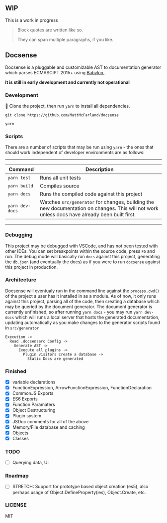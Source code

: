 ## WIP

This is a work in progress

> Block quotes are
> written like so.
>
> They can span multiple paragraphs,
> if you like.

## Docsense

Docsense is a pluggable and customizable AST to documentation generator which
parses ECMASCIPT 2015+ using
[Babylon](https://github.com/babel/babel/tree/master/packages/babylon),

**It is still in early development and currently not operational**

### Development

:muscle: Clone the project, then run `yarn` to install all dependencies.

```
git clone https://github.com/MattMcFarland/docsense
```

```
yarn
```

### Scripts

There are a number of scripts that may be run using `yarn` - the ones that
should work independent of developer environments are as follows:

--------------------------------------
| Command      | Description         |
| ------------ | ------------------- |
| `yarn test`  | Runs all unit tests |
| `yarn build` | Compiles source     |
| `yarn docs`  | Runs the compiled code against this project |
| `yarn dev-docs` | Watches `src/generator` for changes, building the new documentation on changes. This will not work unless docs have already been built first. |
--------------------------

### Debugging

This project may be debugged with [VSCode](https://code.visualstudio.com/), and has not been tested with other
IDEs.  You can set breakpoints within the source code, press `F5` and run.  The debug mode will basically run `docs` against this project, generating the `db.json` (and eventually the docs) as if you were to run `docsense` against this project in production.

### Architecture
Docsense will eventualy run in the command line against the `process.cwd()` of the project a user has it installed in as a module.  As of now, it only runs against this project, parsing all of the code, then creating a database which may be queried by the document generator.  The document generator is currently unfinished, so after running `yarn docs` - you may run `yarn dev-docs` which will runs a local server that hosts the generated documentation, updating automatically as you make changes to the generator scripts found in `src/generator`

```
Execution ->
  Read .docsenserc Config ->
    Generate AST ->
      Execute all plugins ->
        Plugin visitors create a database ->
          Static Docs are generated
```

### Finished

* [x] variable declarations
* [x] FunctionExpression, ArrowFunctionExpression, FunctionDeclaration
* [x] CommonJS Exports
* [x] ES6 Exports
* [x] Function Paramaters
* [x] Object Destructuring
* [x] Plugin system
* [x] JSDoc comments for all of the above
* [x] Memory/File database and caching
* [x] Objects
* [x] Classes

### TODO

* [ ] Querying data, UI

### Roadmap

* [ ] STRETCH: Support for prototype based object creation (es5), also perhaps
      usage of Object.DefineProperty(ies), Object.Create, etc.

### LICENSE

MIT
